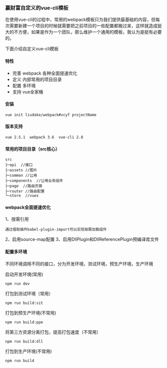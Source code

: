 ### 赢财富自定义的vue-cli模板

  在使用vue-cli的过程中，常用的webpack模板只为我们提供最基础的内容，但每次需要新建一个项目的时候就需要把之前项目的一些配置都搬过来，这样就造成挺大的不方便，如果是作为一个团队，那么维护一个通用的模板，我认为是挺有必要的。   

下面介绍自定义vue-cli模板

#### 特性

- 完善 webpack 各种全面提速优化
- 定义 内部常用的项目目录
- 配置 多环境
- 支持 vue全家桶

#### 安装
```shell
vue init liudake/webpack#vcyf projectName
```
#### 版本支持
```shell
vue 2.5.1  webpack 3.6  vue-cli 2.8
```
#### 常用的项目目录（src核心）

```shell
src
├─api  //接口
├─assets //图片
├─common //公用
├─components  //公用业务组件
├─page  //路由页面
├─router //路由配置
└─store  //vuex

```
#### webpack全面提速优化
1、按需引用
```shell
通过借助插件babel-plugin-import可以实现按需加载组件
```
2、启用source-map配置
3、启用DllPlugin和DllReferencePlugin预编译库文件

#### 配置多环境

不同环境调用不同的接口，分为开发环境，测试环境，预生产环境，生产环境

启动开发环境(常用)
```shell
npm run dev
```
打包到测试环境（常用）
```shell
npm run build:sit
```
打包到预生产环境(不常用)
```shell
npm run build:ppe
```
将第三方资源分离打包，提高打包速度（不常用）
```shell
npm run build:dll
```
打包到生产环境(不常用)
```shell
npm run build
```
